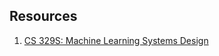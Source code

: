 ## Resources
1. [CS 329S: Machine Learning Systems Design](https://stanford-cs329s.github.io/index.html#overview)
